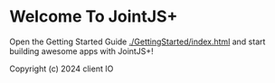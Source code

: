 # Welcome To JointJS+

Open the Getting Started Guide [./GettingStarted/index.html](./GettingStarted/index.html) and start building awesome apps with JointJS+!

Copyright (c) 2024 client IO
